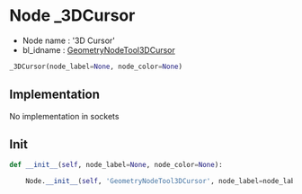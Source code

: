 # Node _3DCursor

- Node name : '3D Cursor'
- bl_idname : [GeometryNodeTool3DCursor](https://docs.blender.org/api/current/bpy.types.GeometryNodeTool3DCursor.html)


``` python
_3DCursor(node_label=None, node_color=None)
```
## Implementation

No implementation in sockets

## Init

``` python
def __init__(self, node_label=None, node_color=None):

    Node.__init__(self, 'GeometryNodeTool3DCursor', node_label=node_label, node_color=node_color)
```
